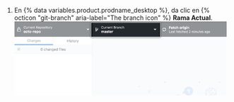 1. En {% data variables.product.prodname_desktop %}, da clic en {% octicon "git-branch" aria-label="The branch icon" %} **Rama Actual**. ![Menú desplegable de la rama actual](/assets/images/help/desktop/current-branch-menu.png)

